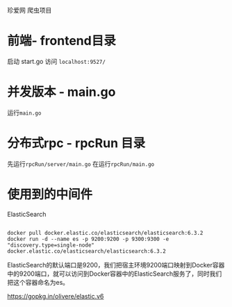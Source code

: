 珍爱网 爬虫项目



# 前端- frontend目录
启动 start.go
访问
`localhost:9527/`

# 并发版本 - main.go
运行`main.go`

# 分布式rpc - rpcRun 目录
先运行`rpcRun/server/main.go`
在运行`rpcRun/main.go`

# 使用到的中间件
ElasticSearch

```shell

docker pull docker.elastic.co/elasticsearch/elasticsearch:6.3.2
docker run -d --name es -p 9200:9200 -p 9300:9300 -e "discovery.type=single-node" docker.elastic.co/elasticsearch/elasticsearch:6.3.2

```
ElasticSearch的默认端口是9200，我们把宿主环境9200端口映射到Docker容器中的9200端口，就可以访问到Docker容器中的ElasticSearch服务了，同时我们把这个容器命名为es。

https://gopkg.in/olivere/elastic.v6
